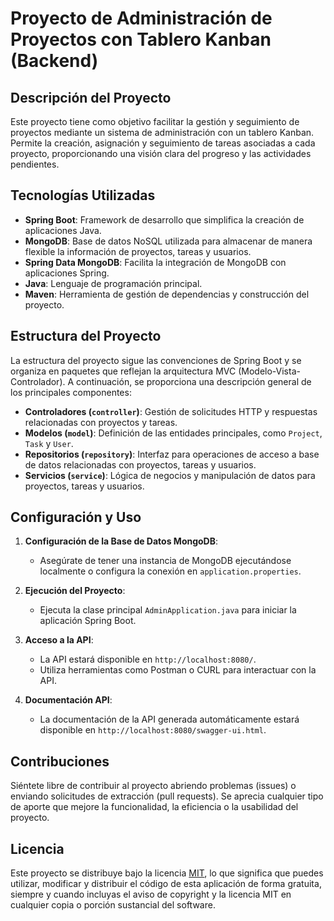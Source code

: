 # Proyecto de Administración de Proyectos con Tablero Kanban (Backend)

## Descripción del Proyecto

Este proyecto tiene como objetivo facilitar la gestión y seguimiento de proyectos mediante un sistema de administración con un tablero Kanban. Permite la creación, asignación y seguimiento de tareas asociadas a cada proyecto, proporcionando una visión clara del progreso y las actividades pendientes.

## Tecnologías Utilizadas

- **Spring Boot**: Framework de desarrollo que simplifica la creación de aplicaciones Java.
- **MongoDB**: Base de datos NoSQL utilizada para almacenar de manera flexible la información de proyectos, tareas y usuarios.
- **Spring Data MongoDB**: Facilita la integración de MongoDB con aplicaciones Spring.
- **Java**: Lenguaje de programación principal.
- **Maven**: Herramienta de gestión de dependencias y construcción del proyecto.

## Estructura del Proyecto

La estructura del proyecto sigue las convenciones de Spring Boot y se organiza en paquetes que reflejan la arquitectura MVC (Modelo-Vista-Controlador). A continuación, se proporciona una descripción general de los principales componentes:

- **Controladores (`controller`)**: Gestión de solicitudes HTTP y respuestas relacionadas con proyectos y tareas.
- **Modelos (`model`)**: Definición de las entidades principales, como `Project`, `Task` y `User`.
- **Repositorios (`repository`)**: Interfaz para operaciones de acceso a base de datos relacionadas con proyectos, tareas y usuarios.
- **Servicios (`service`)**: Lógica de negocios y manipulación de datos para proyectos, tareas y usuarios.

## Configuración y Uso

1. **Configuración de la Base de Datos MongoDB**:
   - Asegúrate de tener una instancia de MongoDB ejecutándose localmente o configura la conexión en `application.properties`.
  
2. **Ejecución del Proyecto**:
   - Ejecuta la clase principal `AdminApplication.java` para iniciar la aplicación Spring Boot.

3. **Acceso a la API**:
   - La API estará disponible en `http://localhost:8080/`.
   - Utiliza herramientas como Postman o CURL para interactuar con la API.

4. **Documentación API**:
   - La documentación de la API generada automáticamente estará disponible en `http://localhost:8080/swagger-ui.html`.

## Contribuciones

Siéntete libre de contribuir al proyecto abriendo problemas (issues) o enviando solicitudes de extracción (pull requests). Se aprecia cualquier tipo de aporte que mejore la funcionalidad, la eficiencia o la usabilidad del proyecto.

## Licencia

Este proyecto se distribuye bajo la licencia [MIT](LICENSE), lo que significa que puedes utilizar, modificar y distribuir el código de esta aplicación de forma gratuita, siempre y cuando incluyas el aviso de copyright y la licencia MIT en cualquier copia o porción sustancial del software.
